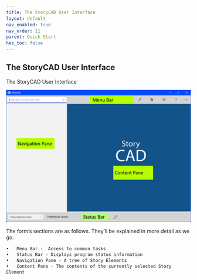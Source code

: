 ```yaml
---
title: The StoryCAD User Interface
layout: default
nav_enabled: true
nav_order: 11
parent: Quick Start
has_toc: false
---
```

## The StoryCAD User Interface
The StoryCAD User Interface

![](../media/User-Interface.png)

The form’s sections are as follows. They’ll be explained in more detail as we go.

	•	Menu Bar -  Access to common tasks
	•	Status Bar - Displays program status information
	•	Navigation Pane - A tree of Story Elements
	•	Content Pane - The contents of the currently selected Story Element
